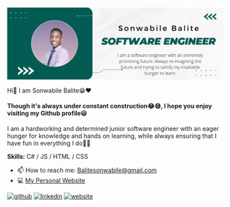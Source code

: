 ![I am a junior software engineer with an extreme hunger to learn](https://github.com/Sonwabile365/Sonwabile365/blob/main/Github%20ReadMe%20Picture.png)

Hi👋 I am Sonwabile Balite😁❤
#### Though it's always under constant construction😂😅, I hope you enjoy visiting my Github profile😃

I am a hardworking and determined junior software engineer with an eager hunger for knowledge and hands on learning, while always ensuring that I have fun in everything I do💪🔥

**Skills:** C# / JS / HTML / CSS

- 📫 How to reach me: Balitesonwabile@gmail.com
- 💻 [My Personal Website](Https://Tinyurl.com/Sonwabile-Balite)


[<img src='https://cdn.jsdelivr.net/npm/simple-icons@3.0.1/icons/github.svg' alt='github' height='40'>](https://github.com/Sonwabile365)  [<img src='https://cdn.jsdelivr.net/npm/simple-icons@3.0.1/icons/linkedin.svg' alt='linkedin' height='40'>](https://www.linkedin.com/in/Sonwabile_Balite/)  [<img src='https://cdn.jsdelivr.net/npm/simple-icons@3.0.1/icons/icloud.svg' alt='website' height='40'>](Https://Tinyurl.com/Sonwabile-Balite)  


